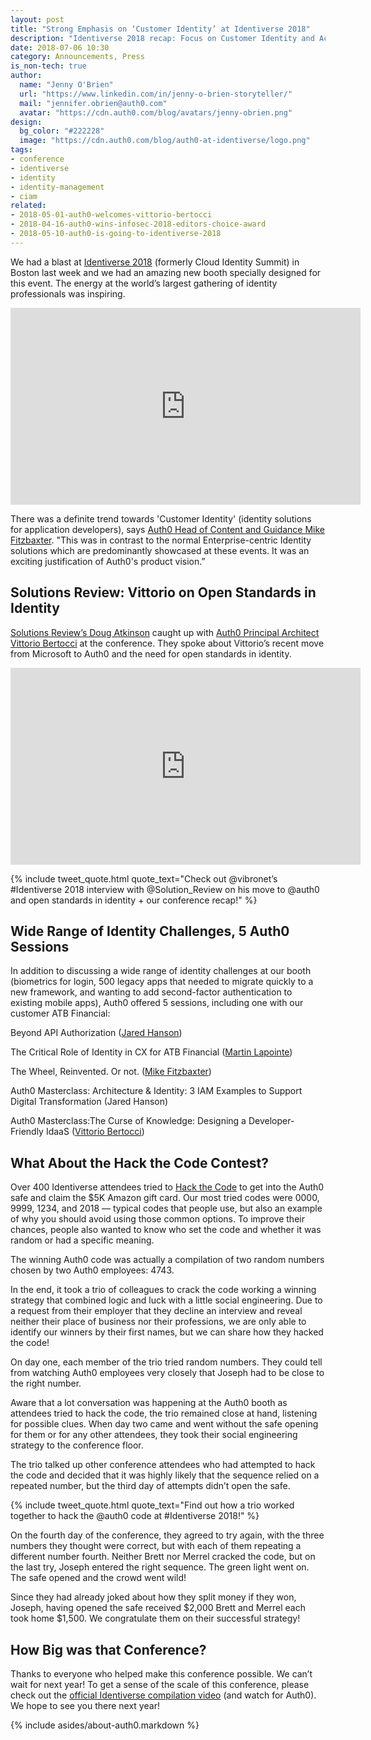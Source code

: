 ```yaml
---
layout: post
title: "Strong Emphasis on ‘Customer Identity’ at Identiverse 2018"
description: "Identiverse 2018 recap: Focus on Customer Identity and Access Management (CIAM) for developers + Solutions Review interview with Vittorio Bertocci (video)."
date: 2018-07-06 10:30
category: Announcements, Press
is_non-tech: true
author:
  name: "Jenny O'Brien"
  url: "https://www.linkedin.com/in/jenny-o-brien-storyteller/"
  mail: "jennifer.obrien@auth0.com"
  avatar: "https://cdn.auth0.com/blog/avatars/jenny-obrien.png"
design:
  bg_color: "#222228"
  image: "https://cdn.auth0.com/blog/auth0-at-identiverse/logo.png"
tags:
- conference
- identiverse
- identity
- identity-management
- ciam
related:
- 2018-05-01-auth0-welcomes-vittorio-bertocci
- 2018-04-16-auth0-wins-infosec-2018-editors-choice-award
- 2018-05-10-auth0-is-going-to-identiverse-2018
---
```


We had a blast at [Identiverse 2018](https://identiverse.com/) (formerly Cloud Identity Summit) in Boston last week and we had an amazing new booth specially designed for this event. The energy at the world’s largest gathering of identity professionals was inspiring. 

<p style="text-align: center;">
<iframe width="560" height="315" src="https://www.youtube.com/embed/2-roRnqW3Jw?rel=0" frameborder="0" allow="autoplay; encrypted-media" allowfullscreen></iframe>
</p>

There was a definite trend towards 'Customer Identity' (identity solutions for application developers), says [Auth0 Head of Content and Guidance Mike Fitzbaxter](https://twitter.com/mikefitzbaxter). "This was in contrast to the normal Enterprise-centric Identity solutions which are predominantly showcased at these events. It was an exciting justification of Auth0's product vision.”

## Solutions Review: Vittorio on Open Standards in Identity

[Solutions Review’s Doug Atkinson](https://solutionsreview.com/author/solutions/) caught up with [Auth0 Principal Architect Vittorio Bertocci](https://auth0.com/blog/auth0-welcomes-vittorio-bertocci/) at the conference. They spoke about Vittorio’s recent move from Microsoft to Auth0 and the need for open standards in identity.

<p style="text-align: center;">
<iframe width="560" height="315" src="https://www.youtube.com/embed/-coC5zusfRc?rel=0" frameborder="0" allow="autoplay; encrypted-media" allowfullscreen></iframe>
</p>

{% include tweet_quote.html quote_text="Check out @vibronet’s #Identiverse 2018 interview with @Solution_Review on his move to @auth0 and open standards in identity + our conference recap!" %}

## Wide Range of Identity Challenges, 5 Auth0 Sessions

In addition to discussing a wide range of identity challenges at our booth (biometrics for login, 500 legacy apps that needed to migrate quickly to a new framework, and wanting to add second-factor authentication to existing mobile apps), Auth0 offered 5 sessions, including one with our customer ATB Financial:

Beyond API Authorization ([Jared Hanson](https://twitter.com/jaredhanson))

The Critical Role of Identity in CX for ATB Financial ([Martin Lapointe](https://www.linkedin.com/in/martin-lapointe-633ba050/))

The Wheel, Reinvented. Or not. ([Mike Fitzbaxter](https://twitter.com/mikefitzbaxter))

Auth0 Masterclass: Architecture & Identity: 3 IAM Examples to Support Digital Transformation (Jared Hanson)

Auth0 Masterclass:The Curse of Knowledge: Designing a Developer-Friendly IdaaS ([Vittorio Bertocci](https://twitter.com/vibronet))

## What About the Hack the Code Contest?

Over 400 Identiverse attendees tried to [Hack the Code](https://auth0.com/blog/auth0-is-going-to-identiverse-2018/) to get into the Auth0 safe and claim the $5K Amazon gift card. Our most tried codes were 0000, 9999, 1234, and 2018 — typical codes that people use, but also an example of why you should avoid using those common options. To improve their chances, people also wanted to know who set the code and whether it was random or had a specific meaning.

The winning Auth0 code was actually a compilation of two random numbers chosen by two Auth0 employees: 4743. 

In the end, it took a trio of colleagues to crack the code working a winning strategy that combined logic and luck with a little social engineering. Due to a request from their employer that they decline an interview and reveal neither their place of business nor their professions, we are only able to identify our winners by their first names, but we can share how they hacked the code!

On day one, each member of the trio tried random numbers. They could tell from watching Auth0 employees very closely that Joseph had to be close to the right number. 

Aware that a lot conversation was happening at the Auth0 booth as attendees tried to hack the code, the trio remained close at hand, listening for possible clues. When day two came and went without the safe opening for them or for any other attendees, they took their social engineering strategy to the conference floor. 

The trio talked up other conference attendees who had attempted to hack the code and decided that it was highly likely that the sequence relied on a repeated number, but the third day of attempts didn’t open the safe.

{% include tweet_quote.html quote_text="Find out how a trio worked together to hack the @auth0 code at #Identiverse 2018!" %}

On the fourth day of the conference, they agreed to try again, with the three numbers they thought were correct, but with each of them repeating a different number fourth. Neither Brett nor Merrel cracked the code, but on the last try, Joseph entered the right sequence. The green light went on. The safe opened and the crowd went wild! 

Since they had already joked about how they split money if they won, Joseph, having opened the safe received $2,000 Brett and Merrel each took home $1,500. We congratulate them on their successful strategy!

## How Big was that Conference?

Thanks to everyone who helped make this conference possible. We can’t wait for next year! To get a sense of the scale of this conference, please check out the [official Identiverse compilation video](https://www.youtube.com/watch?v=XG4zesTtpkM&feature=youtu.be) (and watch for Auth0). We hope to see you there next year!


{% include asides/about-auth0.markdown %}
